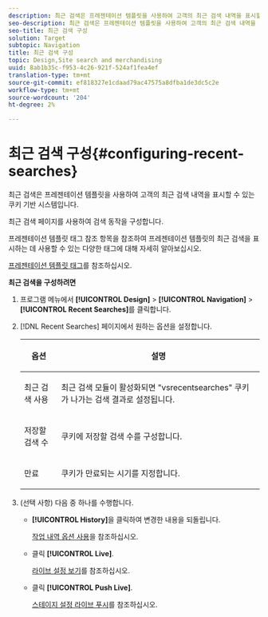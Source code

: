 ```yaml
---
description: 최근 검색은 프레젠테이션 템플릿을 사용하여 고객의 최근 검색 내역을 표시할 수 있는 쿠키 기반 시스템입니다.
seo-description: 최근 검색은 프레젠테이션 템플릿을 사용하여 고객의 최근 검색 내역을 표시할 수 있는 쿠키 기반 시스템입니다.
seo-title: 최근 검색 구성
solution: Target
subtopic: Navigation
title: 최근 검색 구성
topic: Design,Site search and merchandising
uuid: 8ab1b35c-f953-4c26-921f-524af1fea4ef
translation-type: tm+mt
source-git-commit: ef818327e1cdaad79ac47575a8dfba1de3dc5c2e
workflow-type: tm+mt
source-wordcount: '204'
ht-degree: 2%

---
```



# 최근 검색 구성{#configuring-recent-searches}

최근 검색은 프레젠테이션 템플릿을 사용하여 고객의 최근 검색 내역을 표시할 수 있는 쿠키 기반 시스템입니다.

최근 검색 페이지를 사용하여 검색 동작을 구성합니다.

프레젠테이션 템플릿 태그 참조 항목을 참조하여 프레젠테이션 템플릿의 최근 검색을 표시하는 데 사용할 수 있는 다양한 태그에 대해 자세히 알아보십시오.

[프레젠테이션 템플릿 태그](../c-appendices/c-templates.md#reference_F1BBF616BCEC4AD7B2548ECD3CA74C64)를 참조하십시오.

**최근 검색을 구성하려면**

1. 프로그램 메뉴에서 **[!UICONTROL Design]** > **[!UICONTROL Navigation]** > **[!UICONTROL Recent Searches]**&#x200B;를 클릭합니다.
1. [!DNL Recent Searches] 페이지에서 원하는 옵션을 설정합니다.

   <!-- 
   
   r_recent_searches_options.xml
   
   -->

   <table> 
    <thead> 
      <tr> 
      <th colname="col1" class="entry"> <p>옵션 </p> </th> 
      <th colname="col2" class="entry"> <p>설명 </p> </th> 
      </tr> 
    </thead>
    <tbody> 
      <tr> 
      <td colname="col1"> <p>최근 검색 사용 </p> </td> 
      <td colname="col2"> <p> 최근 검색 모듈이 활성화되면 "vsrecentsearches" 쿠키가 나가는 검색 결과로 설정됩니다. </p> </td> 
      </tr> 
      <tr> 
      <td colname="col1"> <p>저장할 검색 수 </p> </td> 
      <td colname="col2"> <p>쿠키에 저장할 검색 수를 구성합니다. </p> </td> 
      </tr> 
      <tr> 
      <td colname="col1"> <p>만료 </p> </td> 
      <td colname="col2"> <p>쿠키가 만료되는 시기를 지정합니다. </p> </td> 
      </tr> 
    </tbody> 
    </table>

1. (선택 사항) 다음 중 하나를 수행합니다.

   * **[!UICONTROL History]**&#x200B;을 클릭하여 변경한 내용을 되돌립니다.

      [작업 내역 옵션 사용](../t-using-the-history-option.md#task_70DD3F87A67242BBBD2CB27156F43002)을 참조하십시오.

   * 클릭 **[!UICONTROL Live]**.

      [라이브 설정 보기](../c-about-staging.md#task_401A0EBDB5DB4D4CA933CBA7BECDC10F)를 참조하십시오.

   * 클릭 **[!UICONTROL Push Live]**.

      [스테이지 설정 라이브 푸시](../c-about-staging.md#task_44306783B4C0408AAA58B471DAF2D9A4)를 참조하십시오.

